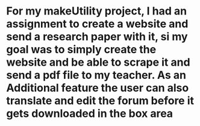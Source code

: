 <h1> For my makeUtility project, I had an assignment to create a website and send a research paper with it, si my goal was to simply create the website and be able to scrape it and send a pdf file to my teacher. As an Additional feature the user can also translate and edit the forum before it gets downloaded in the box area</h1>
